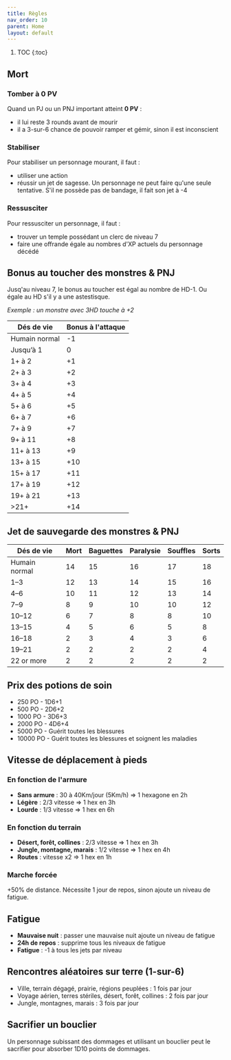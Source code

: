 ```yaml
---
title: Règles
nav_order: 10
parent: Home
layout: default
---
```


1. TOC
{:toc}
## Mort
### Tomber à 0 PV
Quand un PJ ou un PNJ important atteint **0 PV** : 
- il lui reste 3 rounds avant de mourir
- il a 3-sur-6 chance de pouvoir ramper et gémir, sinon il est inconscient

### Stabiliser
Pour stabiliser un personnage mourant, il faut :
- utiliser une action 
- réussir un jet de sagesse. Un personnage ne peut faire qu'une seule tentative. S'il ne possède pas de bandage, il fait son jet à -4

### Ressusciter
Pour ressusciter un personnage, il faut :
- trouver un temple possédant un clerc de niveau 7
- faire une offrande égale au nombres d'XP actuels du personnage décédé

## Bonus au toucher des monstres & PNJ
Jusq'au niveau 7, le bonus au toucher est égal au nombre de HD-1. Ou égale au HD s'il y a une astestisque.

*Exemple : un monstre avec 3HD touche à +2*

| Dés de vie | Bonus à l'attaque |
| -----------|------|
| Humain normal | -1 |
| Jusqu’à 1 | 0 |
| 1+ à 2 | +1 |
| 2+ à 3 | +2 |
| 3+ à 4 | +3 |
| 4+ à 5 | +4 |
| 5+ à 6 | +5 |
| 6+ à 7 | +6 |
| 7+ à 9 | +7 |
| 9+ à 11 | +8 |
| 11+ à 13 | +9 |
| 13+ à 15 | +10 |
| 15+ à 17 | +11 |
| 17+ à 19 | +12 |
| 19+ à 21 | +13 |
| >21+ | +14 |

## Jet de sauvegarde des monstres & PNJ

| Dés de vie    | Mort | Baguettes | Paralysie | Souffles | Sorts |
| ------------- | ---- | --------- | --------- | -------- | ----- |
| Humain normal | 14   | 15        | 16        | 17       | 18    |
| 1–3           | 12   | 13        | 14        | 15       | 16    |
| 4–6           | 10   | 11        | 12        | 13       | 14    |
| 7–9           | 8    | 9         | 10        | 10       | 12    |
| 10–12         | 6    | 7         | 8         | 8        | 10    |
| 13–15         | 4    | 5         | 6         | 5        | 8     |
| 16–18         | 2    | 3         | 4         | 3        | 6     |
| 19–21         | 2    | 2         | 2         | 2        | 4     |
| 22 or more    | 2    | 2         | 2         | 2        | 2     |

## Prix des potions de soin
- 250 PO - 1D6+1
- 500 PO - 2D6+2
- 1000 PO - 3D6+3
- 2000 PO - 4D6+4
- 5000 PO - Guérit toutes les blessures
- 10000 PO - Guérit toutes les blessures et soignent les maladies

## Vitesse de déplacement à pieds
### En fonction de l'armure
- **Sans armure** : 30 à 40Km/jour (5Km/h) => 1 hexagone en 2h
- **Légère** : 2/3 vitesse => 1 hex en 3h
- **Lourde** : 1/3 vitesse => 1 hex en 6h

### En fonction du terrain
- **Désert, forêt, collines** : 2/3 vitesse => 1 hex en 3h
- **Jungle, montagne, marais** : 1/2 vitesse => 1 hex en 4h
- **Routes** : vitesse x2 => 1 hex en 1h

### Marche forcée
+50% de distance. Nécessite 1 jour de repos, sinon ajoute un niveau de fatigue.

## Fatigue
- **Mauvaise nuit** : passer une mauvaise nuit ajoute un niveau de fatigue
- **24h de repos** : supprime tous les niveaux de fatigue
- **Fatigue** : -1 à tous les jets par niveau

## Rencontres aléatoires sur terre (1-sur-6)
- Ville, terrain dégagé, prairie, régions peuplées : 1 fois par jour
- Voyage aérien, terres stériles, désert, forêt, collines : 2 fois par jour
- Jungle, montagnes, marais : 3 fois par jour

## Sacrifier un bouclier
Un personnage subissant des dommages et utilisant un bouclier peut le sacrifier pour absorber 1D10 points de dommages.